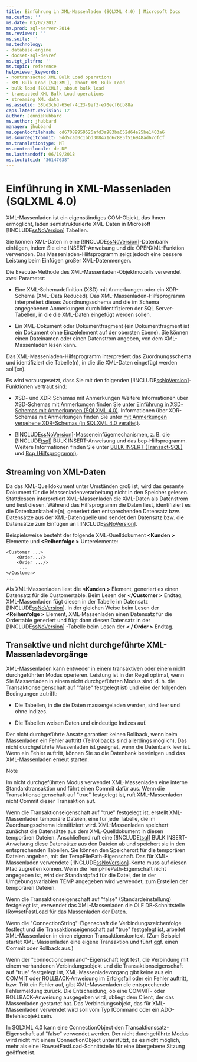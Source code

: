 ```yaml
---
title: Einführung in XML-Massenladen (SQLXML 4.0) | Microsoft Docs
ms.custom: ''
ms.date: 03/07/2017
ms.prod: sql-server-2014
ms.reviewer: ''
ms.suite: ''
ms.technology:
- database-engine
- docset-sql-devref
ms.tgt_pltfrm: ''
ms.topic: reference
helpviewer_keywords:
- nontransacted XML Bulk Load operations
- XML Bulk Load [SQLXML], about XML Bulk Load
- bulk load [SQLXML], about bulk load
- transacted XML Bulk Load operations
- streaming XML data
ms.assetid: 38bd3cbd-65ef-4c23-9ef3-e70ecf6bb88a
caps.latest.revision: 12
author: JennieHubbard
ms.author: jhubbard
manager: jhubbard
ms.openlocfilehash: cd67089959526afd3a983ba652d64e25be1403a6
ms.sourcegitcommit: 5dd5cad0c1bbd308471d6c885f516948ad67dfcf
ms.translationtype: MT
ms.contentlocale: de-DE
ms.lasthandoff: 06/19/2018
ms.locfileid: "36147638"
---
```

# <a name="introduction-to-xml-bulk-load-sqlxml-40"></a>Einführung in XML-Massenladen (SQLXML 4.0)
  XML-Massenladen ist ein eigenständiges COM-Objekt, das Ihnen ermöglicht, laden semistrukturierte XML-Daten in Microsoft [!INCLUDE[ssNoVersion](../../../includes/ssnoversion-md.md)] Tabellen.  
  
 Sie können XML-Daten in eine [!INCLUDE[ssNoVersion](../../../includes/ssnoversion-md.md)]-Datenbank einfügen, indem Sie eine INSERT-Anweisung und die OPENXML-Funktion verwenden. Das Massenladen-Hilfsprogramm zeigt jedoch eine bessere Leistung beim Einfügen großer XML-Datenmengen.  
  
 Die Execute-Methode des XML-Massenladen-Objektmodells verwendet zwei Parameter:  
  
-   Eine XML-Schemadefinition (XSD) mit Anmerkungen oder ein XDR-Schema (XML-Data Reduced). Das XML-Massenladen-Hilfsprogramm interpretiert dieses Zuordnungsschema und die im Schema angegebenen Anmerkungen durch Identifizieren der SQL Server-Tabellen, in die die XML-Daten eingefügt werden sollen.  
  
-   Ein XML-Dokument oder Dokumentfragment (ein Dokumentfragment ist ein Dokument ohne Einzelelement auf der obersten Ebene). Sie können einen Dateinamen oder einen Datenstrom angeben, von dem XML-Massenladen lesen kann.  
  
 Das XML-Massenladen-Hilfsprogramm interpretiert das Zuordnungsschema und identifiziert die Tabelle(n), in die die XML-Daten eingefügt werden soll(en).  
  
 Es wird vorausgesetzt, dass Sie mit den folgenden [!INCLUDE[ssNoVersion](../../../includes/ssnoversion-md.md)]-Funktionen vertraut sind:  
  
-   XSD- und XDR-Schemas mit Anmerkungen Weitere Informationen über XSD-Schemas mit Anmerkungen finden Sie unter [Einführung in XSD-Schemas mit Anmerkungen &#40;SQLXML 4.0&#41;](../../sqlxml/annotated-xsd-schemas/introduction-to-annotated-xsd-schemas-sqlxml-4-0.md). Informationen über XDR-Schemas mit Anmerkungen finden Sie unter [mit Anmerkungen versehene XDR-Schemas &#40;in SQLXML 4.0 veraltet&#41;](../../sqlxml/annotated-xsd-schemas/annotated-xdr-schemas-deprecated-in-sqlxml-4-0.md).  
  
-   [!INCLUDE[ssNoVersion](../../../includes/ssnoversion-md.md)]-Masseneinfügemechanismen, z. B. die [!INCLUDE[tsql](../../../includes/tsql-md.md)] BULK INSERT-Anweisung und das bcp-Hilfsprogramm. Weitere Informationen finden Sie unter [BULK INSERT &#40;Transact-SQL&#41; ](/sql/t-sql/statements/bulk-insert-transact-sql) und [Bcp (Hilfsprogramm)](../../../tools/bcp-utility.md).  
  
## <a name="streaming-of-xml-data"></a>Streaming von XML-Daten  
 Da das XML-Quelldokument unter Umständen groß ist, wird das gesamte Dokument für die Massenladenverarbeitung nicht in den Speicher gelesen. Stattdessen interpretiert XML-Massenladen die XML-Daten als Datenstrom und liest diesen. Während das Hilfsprogramm die Daten liest, identifiziert es die Datenbanktabelle(n), generiert den entsprechenden Datensatz bzw. Datensätze aus der XML-Datenquelle und sendet den Datensatz bzw. die Datensätze zum Einfügen an [!INCLUDE[ssNoVersion](../../../includes/ssnoversion-md.md)].  
  
 Beispielsweise besteht der folgende XML-Quelldokument  **\<Kunden >** Elemente und  **\<Reihenfolge >** Unterelemente:  
  
```  
<Customer ...>  
    <Order.../>  
    <Order .../>  
     ...  
</Customer>  
...  
```  
  
 Als XML-Massenladen liest die  **\<Kunden >** Element, generiert es einen Datensatz für die Customertable. Beim Lesen der  **\</Customer >** Endtag, XML-Massenladen fügt diesen in der Tabelle im Datensatz [!INCLUDE[ssNoVersion](../../../includes/ssnoversion-md.md)]. In der gleichen Weise beim Lesen der  **\<Reihenfolge >** Element, XML-Massenladen einen Datensatz für die Ordertable generiert und fügt dann diesen Datensatz in der [!INCLUDE[ssNoVersion](../../../includes/ssnoversion-md.md)] -Tabelle beim Lesen der  **\< / Order >** Endtag.  
  
## <a name="transacted-and-nontransacted-xml-bulk-load-operations"></a>Transaktive und nicht durchgeführte XML-Massenladevorgänge  
 XML-Massenladen kann entweder in einem transaktiven oder einem nicht durchgeführten Modus operieren. Leistung ist in der Regel optimal, wenn Sie Massenladen in einem nicht durchgeführten Modus sind: d. h. die Transaktionseigenschaft auf "false" festgelegt ist) und eine der folgenden Bedingungen zutrifft:  
  
-   Die Tabellen, in die die Daten massengeladen werden, sind leer und ohne Indizes.  
  
-   Die Tabellen weisen Daten und eindeutige Indizes auf.  
  
 Der nicht durchgeführte Ansatz garantiert keinen Rollback, wenn beim Massenladen ein Fehler auftritt (Teilrollbacks sind allerdings möglich). Das nicht durchgeführte Massenladen ist geeignet, wenn die Datenbank leer ist. Wenn ein Fehler auftritt, können Sie so die Datenbank bereinigen und das XML-Massenladen erneut starten.  
  
> [!NOTE]  
>  Im nicht durchgeführten Modus verwendet XML-Massenladen eine interne Standardtransaktion und führt einen Commit dafür aus. Wenn die Transaktionseigenschaft auf "true" festgelegt ist, ruft XML-Massenladen nicht Commit dieser Transaktion auf.  
  
 Wenn die Transaktionseigenschaft auf "true" festgelegt ist, erstellt XML-Massenladen temporäre Dateien, eine für jede Tabelle, die im Zuordnungsschema identifiziert wird. XML-Massenladen speichert zunächst die Datensätze aus dem XML-Quelldokument in diesen temporären Dateien. Anschließend ruft eine [!INCLUDE[tsql](../../../includes/tsql-md.md)] BULK INSERT-Anweisung diese Datensätze aus den Dateien ab und speichert sie in den entsprechenden Tabellen. Sie können den Speicherort für die temporären Dateien angeben, mit der TempFilePath-Eigenschaft. Das für XML-Massenladen verwendete [!INCLUDE[ssNoVersion](../../../includes/ssnoversion-md.md)]-Konto muss auf diesen Pfad zugreifen können. Wenn die TempFilePath-Eigenschaft nicht angegeben ist, wird der Standardpfad für die Datei, der in der Umgebungsvariablen TEMP angegeben wird verwendet, zum Erstellen der temporären Dateien.  
  
 Wenn die Transaktionseigenschaft auf "false" (Standardeinstellung) festgelegt ist, verwendet das XML-Massenladen die OLE DB-Schnittstelle IRowsetFastLoad für das Massenladen der Daten.  
  
 Wenn die "ConnectionString"-Eigenschaft die Verbindungszeichenfolge festlegt und die Transaktionseigenschaft auf "true" festgelegt ist, arbeitet XML-Massenladen in einen eigenen Transaktionskontext. (Zum Beispiel startet XML-Massenladen eine eigene Transaktion und führt ggf. einen Commit oder Rollback aus.)  
  
 Wenn der "connectioncommand"-Eigenschaft legt fest, die Verbindung mit einem vorhandenen Verbindungsobjekt und die Transaktionseigenschaft auf "true" festgelegt ist, XML-Massenladevorgang gibt keine aus ein COMMIT oder ROLLBACK-Anweisung im Erfolgsfall oder ein Fehler auftritt, bzw. Tritt ein Fehler auf, gibt XML-Massenladen die entsprechende Fehlermeldung zurück. Die Entscheidung, ob eine COMMIT- oder ROLLBACK-Anweisung ausgegeben wird, obliegt dem Client, der das Massenladen gestartet hat. Das Verbindungsobjekt, das für XML-Massenladen verwendet wird soll vom Typ ICommand oder ein ADO-Befehlsobjekt sein.  
  
 In SQLXML 4.0 kann eine ConnectionObject den Transaktionssatz-Eigenschaft auf "false" verwendet werden. Der nicht durchgeführte Modus wird nicht mit einem ConnectionObject unterstützt, da es nicht möglich, mehr als eine IRowsetFastLoad-Schnittstelle für eine übergebene Sitzung geöffnet ist.  
  
  
